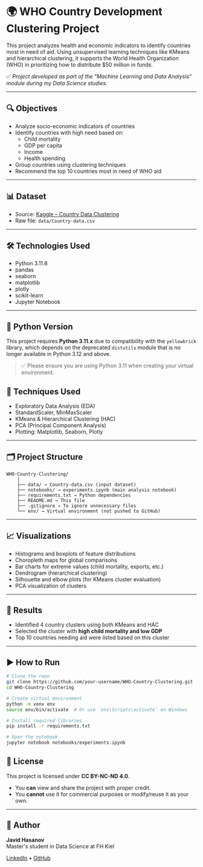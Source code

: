# 🌍 WHO Country Development Clustering Project

This project analyzes health and economic indicators to identify countries most in need of aid. Using unsupervised learning techniques like KMeans and hierarchical clustering, it supports the World Health Organization (WHO) in prioritizing how to distribute $50 million in funds.

✅ *Project developed as part of the "Machine Learning and Data Analysis" module during my Data Science studies.*

---

## 🔍 Objectives

- Analyze socio-economic indicators of countries  
- Identify countries with high need based on:
  - Child mortality  
  - GDP per capita  
  - Income  
  - Health spending  
- Group countries using clustering techniques  
- Recommend the top 10 countries most in need of WHO aid

---

## 📊 Dataset

- Source: [Kaggle – Country Data Clustering](https://www.kaggle.com/datasets/rohan0301/unsupervised-learning-on-country-data)
- Raw file: `data/Country-data.csv`

---

## 🛠️ Technologies Used

- Python 3.11.8 
- pandas  
- seaborn  
- matplotlib  
- plotly  
- scikit-learn  
- Jupyter Notebook

---
## 🐍 Python Version

This project requires **Python 3.11.x** due to compatibility with the `yellowbrick` library, which depends on the deprecated `distutils` module that is no longer available in Python 3.12 and above.

> ✅ Please ensure you are using Python 3.11 when creating your virtual environment.

## 🔧 Techniques Used

- Exploratory Data Analysis (EDA)  
- StandardScaler, MinMaxScaler  
- KMeans & Hierarchical Clustering (HAC)  
- PCA (Principal Component Analysis)  
- Plotting: Matplotlib, Seaborn, Plotly  

---

## 🗂️ Project Structure

```
WHO-Country-Clustering/
    │
    ├── data/ → Country-data.csv (input dataset)
    ├── notebooks/ → experiments.ipynb (main analysis notebook)
    ├── requirements.txt → Python dependencies
    ├── README.md → This file
    ├── .gitignore → To ignore unnecessary files
    └── env/ → Virtual environment (not pushed to GitHub)
```
---

## 📈 Visualizations

- Histograms and boxplots of feature distributions  
- Choropleth maps for global comparisons  
- Bar charts for extreme values (child mortality, exports, etc.)  
- Dendrogram (hierarchical clustering)  
- Silhouette and elbow plots (for KMeans cluster evaluation)  
- PCA visualization of clusters

---

## 📄 Results

- Identified 4 country clusters using both KMeans and HAC  
- Selected the cluster with **high child mortality and low GDP**  
- Top 10 countries needing aid were listed based on this cluster

---

## ▶️ How to Run

```bash
# Clone the repo
git clone https://github.com/your-username/WHO-Country-Clustering.git
cd WHO-Country-Clustering

# Create virtual environment
python -m venv env
source env/bin/activate  # Or use `env\Scripts\activate` on Windows

# Install required libraries
pip install -r requirements.txt

# Open the notebook
jupyter notebook notebooks/experiments.ipynb
```


## 📜 License

This project is licensed under **CC BY-NC-ND 4.0**.

- You **can** view and share the project with proper credit.  
- You **cannot** use it for commercial purposes or modify/reuse it as your own.

---

## 👤 Author

**Javid Hasanov**  
Master's student in Data Science at FH Kiel
  
[LinkedIn](https://www.linkedin.com/in/javidhasanov-tech) • [GitHub](https://github.com/H-Cavid)

